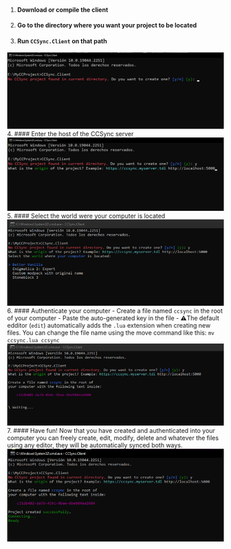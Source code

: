 ﻿1. #### Download or compile the client
2. #### Go to the directory where you want your project to be located
3. #### Run `CCSync.Client` on that path
![Create Client Prompt](img/create-project-client-0.png)
4. #### Enter the host of the CCSync server
![Create Client Prompt - Entering server host](img/create-project-client-1.png)
5. #### Select the world were your computer is located
![Create Client Prompt - Selecting world](img/create-project-client-2.png)
6. #### Authenticate your computer
    - Create a file named `ccsync` in the root of your computer
    - Paste the auto-generated key in the file
    - ⚠️The default edditor (`edit`) automatically adds the `.lua` extension when creating new files. You can change the file name using the move command like this: `mv ccsync.lua ccsync`
      ![Create Client Prompt - Authenticating](img/create-project-client-3.png)
7. #### Have fun!
   Now that you have created and authenticated into your computer you can freely create, edit, modify, delete and whatever the files using any editor, they will be automatically synced both ways.
   ![Create Client Prompt - Authenticating](img/create-project-client-4.png)